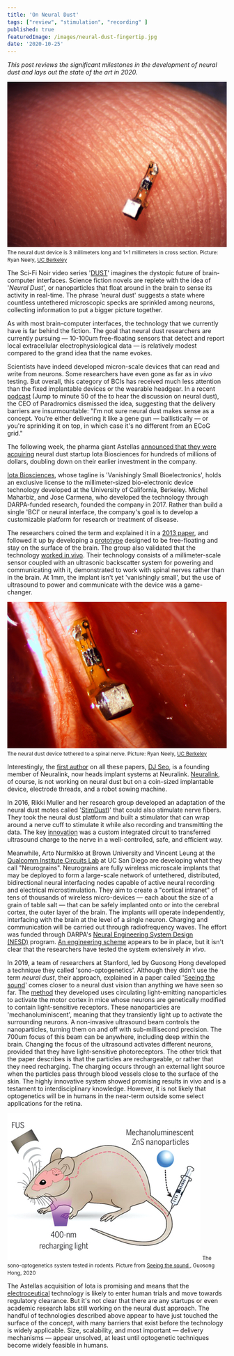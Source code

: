 ```yaml
---
title: 'On Neural Dust'
tags: ["review", "stimulation", "recording" ]
published: true
featuredImage: /images/neural-dust-fingertip.jpg
date: '2020-10-25'
---
```


*This post reviews the significant milestones in the development of
neural dust and lays out the state of the art in 2020.*

![](../src/images/neural-dust-fingertip.jpg)
<small class="caption">The neural dust device is 3 millimeters long and 1×1 millimeters in cross section. Picture: Ryan Neely, <a href="https://news.berkeley.edu/2016/08/03/sprinkling-of-neural-dust-opens-door-to-electroceuticals/UC"> UC Berkeley</a> </small>

The Sci-Fi Noir video series '[DUST](https://watchdust.com/)' imagines
the dystopic future of brain-computer interfaces. Science fiction novels
are replete with the idea of '*Neural Dust*', or nanoparticles
that float around in the brain to sense its activity in real-time. The
phrase 'neural dust' suggests a state where countless untethered
microscopic specks are sprinkled among neurons, collecting information
to put a bigger picture together.

As with most brain-computer interfaces, the technology that we currently
have is far behind the fiction. The goal that neural dust researchers
are currently pursuing — 10-100um free-floating sensors that detect
and report local extracellular electrophysiological data — is
relatively modest compared to the grand idea that the name evokes.

Scientists have indeed developed micron-scale devices that can read and
write from neurons. Some researchers have even gone as far as i*n vivo*
testing. But overall, this category of BCIs has received much less
attention than the fixed implantable devices or the wearable headgear.
In a recent
[podcast](https://paradromics.com/news/neurotech-pub-episode-1/) (Jump
to minute 50 of the to hear the discussion on neural dust), the CEO of
Paradromics dismissed the idea, suggesting that the delivery barriers
are insurmountable: "I'm not sure neural dust makes sense as a concept.
You're either delivering it like a gene gun — ballistically — or
you're sprinkling it on top, in which case it's no different from an
ECoG grid."

The following week, the pharma giant Astellas [announced that they were
acquiring](https://www.businesswire.com/news/home/20201014006060/en/)
neural dust startup Iota Biosciences for hundreds of millions of
dollars, doubling down on their earlier investment in the company.

[Iota Biosciences](https://iota.bio/), whose tagline is 'Vanishingly
Small Bioelectronics', holds an exclusive license to the
millimeter-sized bio-electronic device technology developed at the
University of California, Berkeley. Michel Maharbiz, and Jose Carmena,
who developed the technology through DARPA-funded research, founded the
company in 2017. Rather than build a single 'BCI' or neural interface,
the company's goal is to develop a customizable platform for research or
treatment of disease.

The researchers coined the term and explained it in a [2013
paper](https://arxiv.org/abs/1307.2196), and followed it up by
developing a
[prototype](https://www.sciencedirect.com/science/article/abs/pii/S0165027014002842)
designed to be free-floating and stay on the surface of the brain. The
group also validated that the technology [worked in
vivo](https://www.cell.com/neuron/fulltext/S0896-6273(16)30344-0#secsectitle0025).
Their technology consists of a millimeter-scale sensor coupled with an
ultrasonic backscatter system for powering and communicating with it,
demonstrated to work with spinal nerves rather than in the brain. At
1mm, the implant isn't yet 'vanishingly small', but the use of
ultrasound to power and communicate with the device was a game-changer.

![](../src/images/nerve-mote.jpg)
<small class="caption">The neural dust device tethered to a spinal nerve. Picture: Ryan Neely, <a href="https://news.berkeley.edu/2016/08/03/sprinkling-of-neural-dust-opens-door-to-electroceuticals/UC"> UC Berkeley</a> </small>

Interestingly, the [first
author](https://scholar.google.com/citations?user=dc40_-AAAAAJ&hl=en) on
all these papers, [DJ
Seo](https://www.technologyreview.com/innovator/dongjin-seo/), is a
founding member of Neuralink, now heads implant systems at Neuralink.
[Neuralink](https://neuralink.com/), of course, is not working on neural
dust but on a coin-sized implantable device, electrode threads, and a
robot sowing machine.

In 2016, Rikki Muller and her research group developed an adaptation of
the neural dust motes called
'[StimDust](https://news.berkeley.edu/2018/04/10/berkeley-engineers-build-smallest-volume-most-efficient-wireless-nerve-stimulator/))'
that could also stimulate nerve fibers. They took the neural dust
platform and built a stimulator that can wrap around a nerve cuff to
stimulate it while also recording and transmitting the data. The key
[innovation](https://people.eecs.berkeley.edu/~rikky/Publications_files/Johnson_CICC_2018.pdf)
was a custom integrated circuit to transferred ultrasound charge to the
nerve in a well-controlled, safe, and efficient way.

Meanwhile, Arto Nurmikko at Brown University and Vincent Leung at the
[Qualcomm Institute Circuits
Lab](http://qi.ucsd.edu/research-services/circuits.php) at UC San Diego
are developing what they call "Neurograins". Neurograins are fully
wireless microscale implants that may be deployed to form a large-scale
network of untethered, distributed, bidirectional neural interfacing
nodes capable of active neural recording and electrical
microstimulation. They aim to create a "cortical intranet" of tens of
thousands of wireless micro-devices — each about the size of a grain
of table salt — that can be safely implanted onto or into the cerebral
cortex, the outer layer of the brain. The implants will operate
independently, interfacing with the brain at the level of a single
neuron. Charging and communication will be carried out through
radiofrequency waves. The effort was funded through DARPA's [Neural
Engineering System Design
(NESD)](http://www.darpa.mil/program/neural-engineering-system-design) program.
[An engineering
scheme](http://cwc.ucsd.edu/sites/cwc.ucsd.edu/files/5-08717023.pdf)
appears to be in place, but it isn't clear that the researchers have
tested the system extensively *in vivo.*

In 2019, a team of researchers at Stanford, led by Guosong Hong
developed a technique they called 'sono-optogenetics'. Although they
didn't use the term *neural dust*, their approach, explained in a paper
called '[Seeing the
sound](https://science.sciencemag.org/content/369/6504/638)' comes
closer to a neural dust vision than anything we have seen so far. The
[method](https://www.pnas.org/content/116/52/26332) they developed uses
circulating light-emitting nanoparticles to activate the motor cortex in
mice whose neurons are genetically modified to contain light-sensitive
receptors. These nanoparticles are 'mechanoluminiscent', meaning that
they transiently light up to activate the surrounding neurons. A
non-invasive ultrasound beam controls the nanoparticles, turning them on
and off with sub-millisecond precision. The 700um focus of this beam can
be anywhere, including deep within the brain. Changing the focus of the
ultrasound activates different neurons, provided that they have
light-sensitive photoreceptors. The other trick that the paper describes
is that the particles are rechargeable, or rather that they need
recharging. The charging occurs through an external light source when
the particles pass through blood vessels close to the surface of the
skin. The highly innovative system showed promising results in vivo and
is a testament to interdisciplinary knowledge. However, it is not likely
that optogenetics will be in humans in the near-term outside some select
applications for the retina.

![](../src/images/mouse-sono-optogenetics.jpg)
<small class="caption">The sono-optogenetics system tested in rodents. Picture from  <a href="https://news.berkeley.edu/2016/08/03/sprinkling-of-neural-dust-opens-door-to-electroceuticals/UC"> Seeing the sound </a>, Guosong Hong, 2020 </small>

The Astellas acquisition of Iota is promising and means that the
[electroceutical](https://www.darpa.mil/program/electrical-prescriptions)
technology is likely to enter human trials and move towards regulatory
clearance. But it's not clear that there are any startups or even
academic research labs still working on the neural dust approach. The
handful of technologies described above appear to have just touched the
surface of the concept, with many barriers that exist before the
technology is widely applicable. Size, scalability, and most important
— delivery mechanisms — appear unsolved, at least until optogenetic
techniques become widely feasible in humans.
